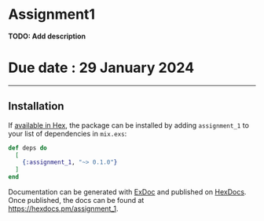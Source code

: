 # Assignment1

**TODO: Add description**
# Due date : 29 January 2024
----------------------------------------------

## Installation
If [available in Hex](https://hex.pm/docs/publish), the package can be installed
by adding `assignment_1` to your list of dependencies in `mix.exs`:
```elixir
def deps do
  [
    {:assignment_1, "~> 0.1.0"}
  ]
end
```
Documentation can be generated with [ExDoc](https://github.com/elixir-lang/ex_doc)
and published on [HexDocs](https://hexdocs.pm). Once published, the docs can
be found at <https://hexdocs.pm/assignment_1>.

